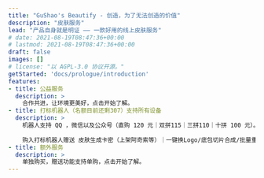```yaml
---
title: "GuShao's Beautify - 创造，为了无法创造的价值"
description: "皮肤服务"
lead: "产品自身就是明证 —— 一款好用的线上皮肤服务"
# date: 2021-08-19T08:47:36+00:00
# lastmod: 2021-08-19T08:47:36+00:00
draft: false
images: []
# license: "以 AGPL-3.0 协议开源。"
getStarted: 'docs/prologue/introduction'
features: 
- title: 公益服务
  description: >
    合作共进，让环境更美好，点击开始了解。
- title: 打标机器人（名额目前还剩307）支持所有设备
  description: >
    机器人支持 QQ ，微信以及公众号（直购 120 元｜双拼115｜三拼110｜十拼 100 元）。额外支持打标手机号版本（打标Pro版本）（直购 150 元，双拼145 三拼140，十拼 130 元）。支持混拼。
    
    购入打标机器人赠送 皮肤生成卡密（上架阿奇索等）｜一键换Logo/底包切片合成/批量重命名/wx批量换素材 ｜自动打前景Pro｜加密Pro｜转系统Pro｜图片水印Pro｜素材分割Pro | 图命灵变Pro（一键配套） | 一键改色 | 一键署名Pro。打标后文件自动加密（加密方案为加密Pro）。全网最强打标方案。[立即购买](mqqapi://card/show_pslcard?src_type=internal&version=1&uin=3567055800)
- title: 额外服务
  description: >
    单独购买，赠送功能支持单购，点击开始了解。
---
```

